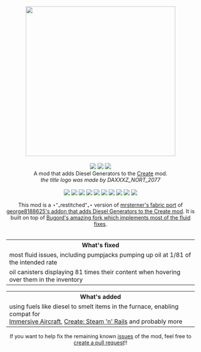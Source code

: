 <h1 align="center"><img src="https://cdn.modrinth.com/data/cached_images/08de4fe4adb1e04104f2a845b75a95324603fb42.png" width=400px></h1>
<p align="center">
  <a href="https://modrinth.com/mod/create-diesel-generators"><img src="https://img.shields.io/modrinth/dt/create-diesel-generators?logo=modrinth&label=&suffix=%20&style=flat&color=242629&labelColor=5ca424&logoColor=1c1c1c"></a>
  <a href="https://www.curseforge.com/minecraft/mc-mods/create-diesel-generators"><img src="https://cf.way2muchnoise.eu/869316.svg"></a>
  <a href="https://discord.gg/pUgaSXcGEQ"><img src="https://img.shields.io/discord/1121792423836799128?color=5865f2&label=Discord"></a><br>
A mod that adds Diesel Generators to the <a href="https://www.curseforge.com/minecraft/mc-mods/create">Create</a> mod.<br><i>the title logo was made by DAXXXZ_NORT_2077</i>
<br>
<br>
<img src="https://cdn.discordapp.com/emojis/1121801687502434525.png?size=48&quality=lossless">
<img src="https://cdn.discordapp.com/emojis/1121802680143204452.png?size=48&quality=lossless">
<img src="https://cdn.discordapp.com/emojis/1123310184194904245.png?size=48&quality=lossless">
<img src="https://cdn.discordapp.com/emojis/1122645482825580664.png?size=48&quality=lossless">
<img src="https://cdn.discordapp.com/emojis/1121801687502434525.png?size=48&quality=lossless">
<img src="https://cdn.discordapp.com/emojis/1121802680143204452.png?size=48&quality=lossless">
<img src="https://cdn.discordapp.com/emojis/1123310184194904245.png?size=48&quality=lossless">
<img src="https://cdn.discordapp.com/emojis/1122645482825580664.png?size=48&quality=lossless">
<img src="https://cdn.discordapp.com/emojis/1121801687502434525.png?size=48&quality=lossless">
<img src="https://cdn.discordapp.com/emojis/1121802680143204452.png?size=48&quality=lossless">
<div align="center">
This mod is a ⋆⁺₊restitched⁺₊⋆ version of <a href="https://modrinth.com/mod/create-diesel-generators-fabric">mrsterner's fabric port</a> of <a href="https://modrinth.com/mod/create-diesel-generators">george8188625's addon that adds Diesel Generators to the Create mod</a>. It is built on top of <a href="https://github.com/Bugord/Create-Diesel-Generators-Fabric-Refixed/tree/1.20.1">Bugord's amazing fork which implements most of the fluid fixes</a>.
<br><br>
<table>
  <tr>
    <th>What's fixed</th>
  </tr>
  <tr>
    <td>most fluid issues, including pumpjacks pumping up oil at 1/81 of the intended rate</td>
  </tr>
  <tr>
    <td>oil canisters displaying 81 times their content when hovering over them in the inventory</td>
  </tr>
</table>

<table>
  <tr>
    <th>What's added</th>
  </tr>
  <tr>
    <td>using fuels like diesel to smelt items in the furnace, enabling compat for<br><a href="https://modrinth.com/mod/immersive-aircraft">Immersive Aircraft</a>, <a href="https://modrinth.com/mod/create-steam-n-rails">Create: Steam 'n' Rails</a> and probably more</td>
  </tr>
</table>

<p align="center">If you want to help fix the remaining known <a href="https://github.com/mircey/create-diesel-generators-fabric-restitched/issues">issues</a> of the mod, feel free to <a href="https://github.com/mircey/create-diesel-generators-fabric-restitched/compare">create a pull request</a>!!<br>
</p>
